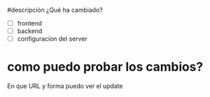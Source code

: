 #descripción
¿Qué ha cambiado?

- [ ] frontend
- [ ] backend
- [ ] configuracion del server

# como puedo probar los cambios?
En que URL y forma puedo ver el update 
